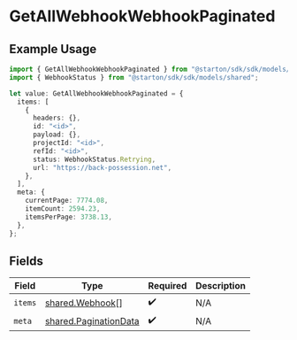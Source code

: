 # GetAllWebhookWebhookPaginated

## Example Usage

```typescript
import { GetAllWebhookWebhookPaginated } from "@starton/sdk/sdk/models/operations";
import { WebhookStatus } from "@starton/sdk/sdk/models/shared";

let value: GetAllWebhookWebhookPaginated = {
  items: [
    {
      headers: {},
      id: "<id>",
      payload: {},
      projectId: "<id>",
      refId: "<id>",
      status: WebhookStatus.Retrying,
      url: "https://back-possession.net",
    },
  ],
  meta: {
    currentPage: 7774.08,
    itemCount: 2594.23,
    itemsPerPage: 3738.13,
  },
};
```

## Fields

| Field                                                                 | Type                                                                  | Required                                                              | Description                                                           |
| --------------------------------------------------------------------- | --------------------------------------------------------------------- | --------------------------------------------------------------------- | --------------------------------------------------------------------- |
| `items`                                                               | [shared.Webhook](../../../sdk/models/shared/webhook.md)[]             | :heavy_check_mark:                                                    | N/A                                                                   |
| `meta`                                                                | [shared.PaginationData](../../../sdk/models/shared/paginationdata.md) | :heavy_check_mark:                                                    | N/A                                                                   |